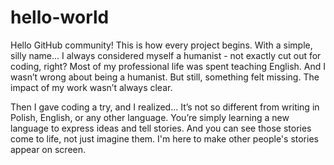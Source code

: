 # hello-world
Hello GitHub community! This is how every project begins. With a simple, silly name... 
I always considered myself a humanist - not exactly cut out for coding, right? Most of my professional life was spent teaching English.
And I wasn’t wrong about being a humanist. But still, something felt missing. The impact of my work wasn’t always clear.

Then I gave coding a try, and I realized...
It’s not so different from writing in Polish, English, or any other language. You’re simply learning a new language to express ideas and tell stories.
And you can see those stories come to life, not just imagine them.
I'm here to make other people's stories appear on screen.
